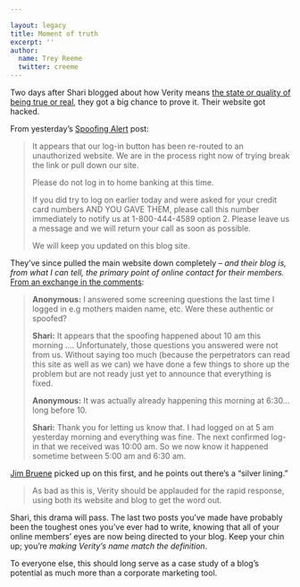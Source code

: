 ```yaml
---

layout: legacy
title: Moment of truth
excerpt: ''
author:
  name: Trey Reeme
  twitter: creeme
---
```


<p>Two days after Shari blogged about how Verity means <a href="http://veritycu.blogspot.com/2006/11/state-or-quality-of-being-true-or-real.html#comments">the state or quality of being true or real</a>, they got a big chance to prove it.  Their website got hacked.</p>


<p>From yesterday&#8217;s <a href="http://veritycu.blogspot.com/2006/11/spoofing-alert.html">Spoofing Alert</a> post:</p>


<blockquote><p>It appears that our log-in button has been re-routed to an unauthorized website. We are in the process right now of trying break the link or pull down our site.</p><p>Please do not log in to home banking at this time.</p><p>If you did try to log on earlier today and were asked for your credit card numbers <span class="caps">AND YOU GAVE THEM</span>, please call this number immediately to notify us at 1-800-444-4589 option 2. Please leave us a message and we will return your call as soon as possible.</p><p>We will keep you updated on this blog site.</p></blockquote>

<p>They&#8217;ve since pulled the main website down completely &#8211; <em>and their blog is, from what I can tell, the primary point of online contact for their members.</em>  <a href="http://veritycu.blogspot.com/2006/11/spoofing-alert.html#comments">From an exchange in the comments</a>:</p>


<blockquote><p><strong>Anonymous:</strong> I answered some screening questions the last time I logged in e.g mothers maiden name, etc. Were these authentic or spoofed?</p><p><strong>Shari:</strong> It appears that the spoofing happened about 10 am this morning &#8230;. Unfortunately, those questions you answered were not from us. Without saying too much (because the perpetrators can read this site as well as we can) we have done a few things to shore up the problem but are not ready just yet to announce that everything is fixed.</p><p><strong>Anonymous:</strong> It was actually already happening this morning at 6:30&#8230; long before 10.</p><p><strong>Shari:</strong> Thank you for letting us know that. I had logged on at 5 am yesterday morning and everything was fine. The next confirmed log-in that we received was 10:00 am. So we now know it happened sometime between 5:00 am and 6:30 am.</p></blockquote>

<p><a href="http://obr.typepad.com/financial_innovations/2006/11/verity_credit_u.html">Jim Bruene</a> picked up on this first, and he points out there&#8217;s a &#8220;silver lining.&#8221;</p>


<blockquote><p>As bad as this is, Verity should be applauded for the rapid response, using both its website and blog to get the word out.</p></blockquote>

<p>Shari, this drama will pass.  The last two posts you&#8217;ve made have probably been the toughest ones you&#8217;ve ever had to write, knowing that all of your online members&#8217; eyes are now being directed to your blog.  Keep your chin up; you&#8217;re <em>making Verity&#8217;s name match the definition</em>.</p>


<p>To everyone else, this should long serve as a case study of a blog&#8217;s potential as much more than a corporate marketing tool.</p>